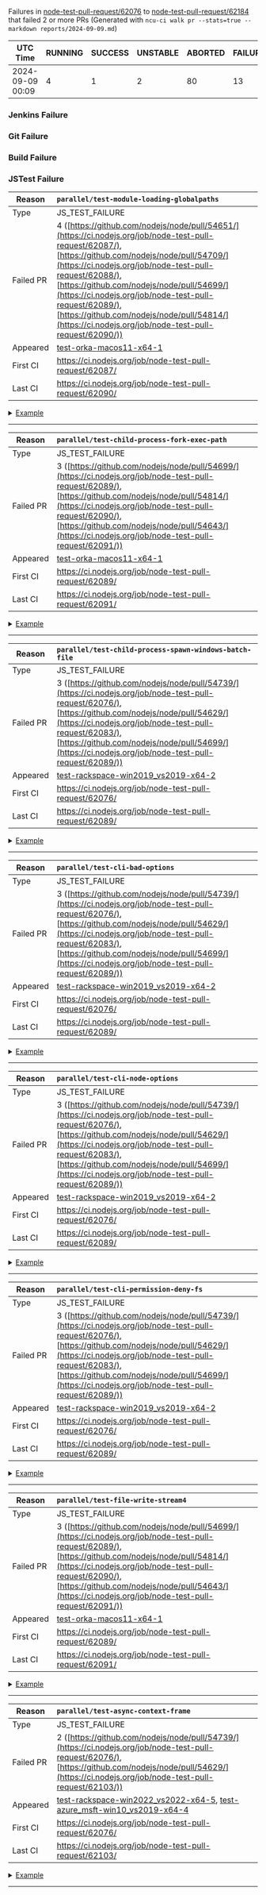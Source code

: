 Failures in [node-test-pull-request/62076](https://ci.nodejs.org/job/node-test-pull-request/62076/) to [node-test-pull-request/62184](https://ci.nodejs.org/job/node-test-pull-request/62184/) that failed 2 or more PRs
(Generated with `ncu-ci walk pr --stats=true --markdown reports/2024-09-09.md`)

| UTC Time         | RUNNING | SUCCESS | UNSTABLE | ABORTED | FAILURE | Green Rate |
| ---------------- | ------- | ------- | -------- | ------- | ------- | ---------- |
| 2024-09-09 00:09 | 4       | 1       | 2        | 80      | 13      | 6.25%      |


### Jenkins Failure


### Git Failure


### Build Failure


### JSTest Failure

| Reason | <code>parallel/test-module-loading-globalpaths</code> |
| - | :- |
| Type | JS_TEST_FAILURE |
| Failed PR | 4 ([https://github.com/nodejs/node/pull/54651/](https://ci.nodejs.org/job/node-test-pull-request/62087/), [https://github.com/nodejs/node/pull/54709/](https://ci.nodejs.org/job/node-test-pull-request/62088/), [https://github.com/nodejs/node/pull/54699/](https://ci.nodejs.org/job/node-test-pull-request/62089/), [https://github.com/nodejs/node/pull/54814/](https://ci.nodejs.org/job/node-test-pull-request/62090/)) |
| Appeared | [test-orka-macos11-x64-1](https://ci.nodejs.org/job/node-test-commit-osx/nodes=osx11-x64/61259/console) |
| First CI | https://ci.nodejs.org/job/node-test-pull-request/62087/ |
| Last CI | https://ci.nodejs.org/job/node-test-pull-request/62090/ |

<details>
<summary><a href="https://ci.nodejs.org/job/node-test-commit-osx/nodes=osx11-x64/61259/console">Example</a></summary>

```
not ok 1914 parallel/test-module-loading-globalpaths
  ---
  duration_ms: 2560.55400
  severity: fail
  exitcode: 1
  stack: |-
    node:fs:3004
      binding.copyFile(
              ^
    
    Error: ENOSPC: no space left on device, copyfile '/Users/iojs/build/workspace/node-test-commit-osx/nodes/osx11-x64/out/Release/node' -> '/Users/iojs/node-tmp/.tmp.1916/install/bin/node'
        at Object.copyFileSync (node:fs:3004:11)
        at Object.<anonymous> (/Users/iojs/build/workspace/node-test-commit-osx/nodes/osx11-x64/test/parallel/test-module-loading-globalpaths.js:32:6)
        at Module._compile (node:internal/modules/cjs/loader:1546:14)
        at Module._extensions..js (node:internal/modules/cjs/loader:1691:10)
        at Module.load (node:internal/modules/cjs/loader:1317:32)
        at Module._load (node:internal/modules/cjs/loader:1127:12)
        at TracingChannel.traceSync (node:diagnostics_channel:315:14)
        at wrapModuleLoad (node:internal/modules/cjs/loader:217:24)
        at Function.execut...
```
</details>

-------

| Reason | <code>parallel/test-child-process-fork-exec-path</code> |
| - | :- |
| Type | JS_TEST_FAILURE |
| Failed PR | 3 ([https://github.com/nodejs/node/pull/54699/](https://ci.nodejs.org/job/node-test-pull-request/62089/), [https://github.com/nodejs/node/pull/54814/](https://ci.nodejs.org/job/node-test-pull-request/62090/), [https://github.com/nodejs/node/pull/54643/](https://ci.nodejs.org/job/node-test-pull-request/62091/)) |
| Appeared | [test-orka-macos11-x64-1](https://ci.nodejs.org/job/node-test-commit-osx/nodes=osx11-x64/61260/console) |
| First CI | https://ci.nodejs.org/job/node-test-pull-request/62089/ |
| Last CI | https://ci.nodejs.org/job/node-test-pull-request/62091/ |

<details>
<summary><a href="https://ci.nodejs.org/job/node-test-commit-osx/nodes=osx11-x64/61260/console">Example</a></summary>

```
not ok 194 parallel/test-child-process-fork-exec-path
  ---
  duration_ms: 1888.08400
  severity: fail
  exitcode: 1
  stack: |-
    node:fs:3004
      binding.copyFile(
              ^
    
    Error: ENOSPC: no space left on device, copyfile '/Users/iojs/build/workspace/node-test-commit-osx/nodes/osx11-x64/out/Release/node' -> '/Users/iojs/node-tmp/.tmp.186/node-copy.exe'
        at Object.copyFileSync (node:fs:3004:11)
        at Object.<anonymous> (/Users/iojs/build/workspace/node-test-commit-osx/nodes/osx11-x64/test/parallel/test-child-process-fork-exec-path.js:50:4)
        at Module._compile (node:internal/modules/cjs/loader:1546:14)
        at Module._extensions..js (node:internal/modules/cjs/loader:1691:10)
        at Module.load (node:internal/modules/cjs/loader:1317:32)
        at Module._load (node:internal/modules/cjs/loader:1127:12)
        at TracingChannel.traceSync (node:diagnostics_channel:315:14)
        at wrapModuleLoad (node:internal/modules/cjs/loader:217:24)
        at Function.execute...
```
</details>

-------

| Reason | <code>parallel/test-child-process-spawn-windows-batch-file</code> |
| - | :- |
| Type | JS_TEST_FAILURE |
| Failed PR | 3 ([https://github.com/nodejs/node/pull/54739/](https://ci.nodejs.org/job/node-test-pull-request/62076/), [https://github.com/nodejs/node/pull/54629/](https://ci.nodejs.org/job/node-test-pull-request/62083/), [https://github.com/nodejs/node/pull/54699/](https://ci.nodejs.org/job/node-test-pull-request/62089/)) |
| Appeared | [test-rackspace-win2019_vs2019-x64-2](https://ci.nodejs.org/job/node-test-binary-windows-js-suites/RUN_SUBSET=3,nodes=win2019-COMPILED_BY-vs2019/30023/console) |
| First CI | https://ci.nodejs.org/job/node-test-pull-request/62076/ |
| Last CI | https://ci.nodejs.org/job/node-test-pull-request/62089/ |

<details>
<summary><a href="https://ci.nodejs.org/job/node-test-binary-windows-js-suites/RUN_SUBSET=3,nodes=win2019-COMPILED_BY-vs2019/30023/console">Example</a></summary>

```
not ok 128 parallel/test-child-process-spawn-windows-batch-file
  ---
  duration_ms: 4420.02900
  severity: fail
  exitcode: 1
  stack: |-
    node:assert:126
      throw new AssertionError(obj);
      ^
    
    AssertionError [ERR_ASSERTION]: Expected values to be strictly equal:
    
    3221226505 !== 0
    
        at Object.<anonymous> (C:\workspace\node-test-binary-windows-js-suites\node\test\parallel\test-child-process-spawn-windows-batch-file.js:35:10)
        at Module._compile (node:internal/modules/cjs/loader:1469:14)
        at Module._extensions..js (node:internal/modules/cjs/loader:1548:10)
        at Module.load (node:internal/modules/cjs/loader:1288:32)
        at Module._load (node:internal/modules/cjs/loader:1104:12)
        at Function.executeUserEntryPoint [as runMain] (node:internal/modules/run_main:174:12)
        at node:internal/main/run_main_module:28:49 {
      generatedMessage: true,
      code: 'ERR_ASSERTION',
      actual: 3221226505,
      expected: 0,
      operator: 'strictEq...
```
</details>

-------

| Reason | <code>parallel/test-cli-bad-options</code> |
| - | :- |
| Type | JS_TEST_FAILURE |
| Failed PR | 3 ([https://github.com/nodejs/node/pull/54739/](https://ci.nodejs.org/job/node-test-pull-request/62076/), [https://github.com/nodejs/node/pull/54629/](https://ci.nodejs.org/job/node-test-pull-request/62083/), [https://github.com/nodejs/node/pull/54699/](https://ci.nodejs.org/job/node-test-pull-request/62089/)) |
| Appeared | [test-rackspace-win2019_vs2019-x64-2](https://ci.nodejs.org/job/node-test-binary-windows-js-suites/RUN_SUBSET=3,nodes=win2019-COMPILED_BY-vs2019/30023/console) |
| First CI | https://ci.nodejs.org/job/node-test-pull-request/62076/ |
| Last CI | https://ci.nodejs.org/job/node-test-pull-request/62089/ |

<details>
<summary><a href="https://ci.nodejs.org/job/node-test-binary-windows-js-suites/RUN_SUBSET=3,nodes=win2019-COMPILED_BY-vs2019/30023/console">Example</a></summary>

```
not ok 125 parallel/test-cli-bad-options
  ---
  duration_ms: 1752.05200
  severity: fail
  exitcode: 1
  stack: |-
    node:assert:126
      throw new AssertionError(obj);
      ^
    
    AssertionError [ERR_ASSERTION]: Expected values to be strictly equal:
    
    3221225773 !== 1
    
        at missingOption (C:\workspace\node-test-binary-windows-js-suites\node\test\parallel\test-cli-bad-options.js:22:10)
        at Object.<anonymous> (C:\workspace\node-test-binary-windows-js-suites\node\test\parallel\test-cli-bad-options.js:18:1)
        at Module._compile (node:internal/modules/cjs/loader:1469:14)
        at Module._extensions..js (node:internal/modules/cjs/loader:1548:10)
        at Module.load (node:internal/modules/cjs/loader:1288:32)
        at Module._load (node:internal/modules/cjs/loader:1104:12)
        at Function.executeUserEntryPoint [as runMain] (node:internal/modules/run_main:174:12)
        at node:internal/main/run_main_module:28:49 {
      generatedMessage: true,
      code: 'ERR_ASSER...
```
</details>

-------

| Reason | <code>parallel/test-cli-node-options</code> |
| - | :- |
| Type | JS_TEST_FAILURE |
| Failed PR | 3 ([https://github.com/nodejs/node/pull/54739/](https://ci.nodejs.org/job/node-test-pull-request/62076/), [https://github.com/nodejs/node/pull/54629/](https://ci.nodejs.org/job/node-test-pull-request/62083/), [https://github.com/nodejs/node/pull/54699/](https://ci.nodejs.org/job/node-test-pull-request/62089/)) |
| Appeared | [test-rackspace-win2019_vs2019-x64-2](https://ci.nodejs.org/job/node-test-binary-windows-js-suites/RUN_SUBSET=3,nodes=win2019-COMPILED_BY-vs2019/30023/console) |
| First CI | https://ci.nodejs.org/job/node-test-pull-request/62076/ |
| Last CI | https://ci.nodejs.org/job/node-test-pull-request/62089/ |

<details>
<summary><a href="https://ci.nodejs.org/job/node-test-binary-windows-js-suites/RUN_SUBSET=3,nodes=win2019-COMPILED_BY-vs2019/30023/console">Example</a></summary>

```
not ok 127 parallel/test-cli-node-options
  ---
  duration_ms: 1679.00500
  severity: fail
  exitcode: 3221226505
  stack: |-
    Can't clean tmpdir: C:\workspace\node-test-binary-windows-js-suites\node\test\.tmp.128
    Files blocking: []
    
  ...

```
</details>

-------

| Reason | <code>parallel/test-cli-permission-deny-fs</code> |
| - | :- |
| Type | JS_TEST_FAILURE |
| Failed PR | 3 ([https://github.com/nodejs/node/pull/54739/](https://ci.nodejs.org/job/node-test-pull-request/62076/), [https://github.com/nodejs/node/pull/54629/](https://ci.nodejs.org/job/node-test-pull-request/62083/), [https://github.com/nodejs/node/pull/54699/](https://ci.nodejs.org/job/node-test-pull-request/62089/)) |
| Appeared | [test-rackspace-win2019_vs2019-x64-2](https://ci.nodejs.org/job/node-test-binary-windows-js-suites/RUN_SUBSET=3,nodes=win2019-COMPILED_BY-vs2019/30023/console) |
| First CI | https://ci.nodejs.org/job/node-test-pull-request/62076/ |
| Last CI | https://ci.nodejs.org/job/node-test-pull-request/62089/ |

<details>
<summary><a href="https://ci.nodejs.org/job/node-test-binary-windows-js-suites/RUN_SUBSET=3,nodes=win2019-COMPILED_BY-vs2019/30023/console">Example</a></summary>

```
not ok 939 parallel/test-cli-permission-deny-fs
  ---
  duration_ms: 120270.62800
  severity: fail
  exitcode: 1
  stack: |-
    timeout
  ...

```
</details>

-------

| Reason | <code>parallel/test-file-write-stream4</code> |
| - | :- |
| Type | JS_TEST_FAILURE |
| Failed PR | 3 ([https://github.com/nodejs/node/pull/54699/](https://ci.nodejs.org/job/node-test-pull-request/62089/), [https://github.com/nodejs/node/pull/54814/](https://ci.nodejs.org/job/node-test-pull-request/62090/), [https://github.com/nodejs/node/pull/54643/](https://ci.nodejs.org/job/node-test-pull-request/62091/)) |
| Appeared | [test-orka-macos11-x64-1](https://ci.nodejs.org/job/node-test-commit-osx/nodes=osx11-x64/61260/console) |
| First CI | https://ci.nodejs.org/job/node-test-pull-request/62089/ |
| Last CI | https://ci.nodejs.org/job/node-test-pull-request/62091/ |

<details>
<summary><a href="https://ci.nodejs.org/job/node-test-commit-osx/nodes=osx11-x64/61260/console">Example</a></summary>

```
not ok 830 parallel/test-file-write-stream4
  ---
  duration_ms: 1079.40400
  severity: fail
  exitcode: 1
  stack: |-
    node:events:498
          throw er; // Unhandled 'error' event
          ^
    
    Error: ENOSPC: no space left on device, write
    Emitted 'error' event on WriteStream instance at:
        at WriteStream.onerror (node:internal/streams/readable:1026:14)
        at WriteStream.emit (node:events:520:28)
        at emitErrorNT (node:internal/streams/destroy:170:8)
        at emitErrorCloseNT (node:internal/streams/destroy:129:3)
        at process.processTicksAndRejections (node:internal/process/task_queues:90:21) {
      errno: -28,
      code: 'ENOSPC',
      syscall: 'write'
    }
    
    Node.js v23.0.0-pre
  ...

```
</details>

-------

| Reason | <code>parallel/test-async-context-frame</code> |
| - | :- |
| Type | JS_TEST_FAILURE |
| Failed PR | 2 ([https://github.com/nodejs/node/pull/54739/](https://ci.nodejs.org/job/node-test-pull-request/62076/), [https://github.com/nodejs/node/pull/54629/](https://ci.nodejs.org/job/node-test-pull-request/62103/)) |
| Appeared | [test-rackspace-win2022_vs2022-x64-5](https://ci.nodejs.org/job/node-test-binary-windows-js-suites/RUN_SUBSET=2,nodes=win2022-COMPILED_BY-vs2022/30061/console), [test-azure_msft-win10_vs2019-x64-4](https://ci.nodejs.org/job/node-test-binary-windows-js-suites/RUN_SUBSET=2,nodes=win10-COMPILED_BY-vs2022/30040/console) |
| First CI | https://ci.nodejs.org/job/node-test-pull-request/62076/ |
| Last CI | https://ci.nodejs.org/job/node-test-pull-request/62103/ |

<details>
<summary><a href="https://ci.nodejs.org/job/node-test-binary-windows-js-suites/RUN_SUBSET=2,nodes=win2022-COMPILED_BY-vs2022/30061/console">Example</a></summary>

```
not ok 109 parallel/test-async-context-frame
  ---
  duration_ms: 6168.22700
  severity: fail
  exitcode: 1
  stack: |-
    ▶ AsyncContextFrame
      ✔ async-hooks\test-async-local-storage-args.js (4098.4671ms)
      ✔ async-hooks\test-async-local-storage-async-await.js (5053.521ms)
      ✔ async-hooks\test-async-local-storage-async-functions.js (4895.4666ms)
      ✔ async-hooks\test-async-local-storage-dgram.js (4466.7033ms)
      ✔ async-hooks\test-async-local-storage-enable-disable.js (4786.8604ms)
      ✔ async-hooks\test-async-local-storage-enter-with.js (4777.9684ms)
      ✔ async-hooks\test-async-local-storage-errors.js (4623.7232ms)
      ✔ async-hooks\test-async-local-storage-gcable.js (4973.4877ms)
      ✔ async-hooks\test-async-local-storage-http-agent.js (4884.8073ms)
      ✔ async-hooks\test-async-local-storage-http.js (4666.6453ms)
      ✖ async-hooks\test-async-local-storage-misc-stores.js (4744.501ms)
        AssertionError [ERR_ASSERTION]: Test async-hooks\test-async-local-storage-misc-stores...
```
</details>

-------

